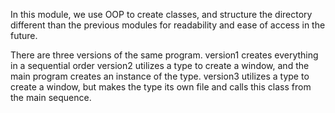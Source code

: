 In this module, we use OOP to create classes, and structure the directory different
than the previous modules for readability and ease of access in the future.

There are three versions of the same program. 
version1 creates everything in a sequential order
version2 utilizes a type to create a window, and the main program creates an 
	instance of the type.
version3 utilizes a type to create a window, but makes the type its own file and
	calls this class from the main sequence.